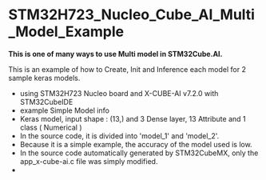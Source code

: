 # STM32H723_Nucleo_Cube_AI_Multi_Model_Example

**This is one of many ways to use Multi model in STM32Cube.AI.** </br>

This is an example of how to Create, Init and Inference each model for 2 sample keras models.</br>

* using STM32H723 Nucleo board and X-CUBE-AI v7.2.0 with STM32CubeIDE </br>
* example Simple Model info </br>
* Keras model, input shape : (13,) and 3 Dense layer, 13 Attribute and 1 class ( Numerical ) </br>
* In the source code, it is divided into 'model_1' and 'model_2'. </br>
* Because it is a simple example, the accuracy of the model used is low. </br>
* In the source code automatically generated by STM32CubeMX, only the app_x-cube-ai.c file was simply modified. </br>
* </br>
